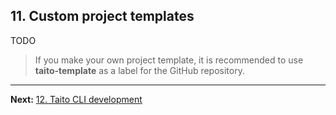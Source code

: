 ## 11. Custom project templates

TODO

> If you make your own project template, it is recommended to use **taito-template** as a label for the GitHub repository.

---

**Next:** [12. Taito CLI development](12-taito-cli-development.md)
